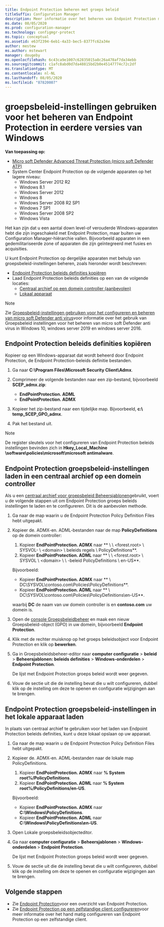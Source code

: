 ```yaml
---
title: Endpoint Protection beheren met groeps beleid
titleSuffix: Configuration Manager
description: Meer informatie over het beheren van Endpoint Protection met behulp van groeps beleid.
ms.date: 08/05/2020
ms.prod: configuration-manager
ms.technology: configmgr-protect
ms.topic: conceptual
ms.assetid: e63f2394-6eb1-4a33-bec5-8377fc62a34e
author: mestew
ms.author: mstewart
manager: dougeby
ms.openlocfilehash: 6c43ca9e1007c62835015a8c26a478af7da34ebb
ms.sourcegitcommit: c1afc8abd0d7da48815bd2b0e45147774c72c2df
ms.translationtype: MT
ms.contentlocale: nl-NL
ms.lasthandoff: 08/05/2020
ms.locfileid: "87820007"
---
```

# <a name="use-group-policy-settings-to-manage-endpoint-protection-in-previous-versions-of-windows"></a>groepsbeleid-instellingen gebruiken voor het beheren van Endpoint Protection in eerdere versies van Windows

**Van toepassing op:**

- [Micro soft Defender Advanced Threat Protection (micro soft Defender ATP)](https://query.prod.cms.rt.microsoft.com/cms/api/am/binary/RE2O8jv)
- System Center Endpoint Protection op de volgende apparaten op het lagere niveau:
    - Windows Server 2012 R2
    - Windows 8.1
    - Windows Server 2012
    - Windows 8
    - Windows Server 2008 R2 SP1
    - Windows 7 SP1
    - Windows Server 2008 SP2
    - Windows Vista

Het kan zijn dat u een aantal down level-of verouderde Windows-apparaten hebt die zijn ingeschakeld met Endpoint Protection, maar buiten uw Configuration Manager-hiërarchie vallen. Bijvoorbeeld apparaten in een gedemilitariseerde zone of apparaten die zijn geïntegreerd met fusies en acquisities. 

U kunt Endpoint Protection op dergelijke apparaten met behulp van groepsbeleid-instellingen beheren, zoals hieronder wordt beschreven:

- [Endpoint Protection beleids definities kopiëren](#copy-endpoint-protection-policy-definitions)
- Laad Endpoint Protection beleids definities op een van de volgende locaties:
    - [Centraal archief op een domein controller (aanbevolen)](#load-endpoint-protection-group-policy-settings-into-a-central-store-on-a-domain-controller)
    - [Lokaal apparaat](#load-endpoint-protection-group-policy-settings-into-your-local-device)

> [!NOTE]
> Zie [Groepsbeleid-instellingen gebruiken voor het configureren en beheren van micro soft Defender anti virus](https://docs.microsoft.com/windows/security/threat-protection/microsoft-defender-antivirus/use-group-policy-microsoft-defender-antivirus)voor informatie over het gebruik van Groepsbeleid instellingen voor het beheren van micro soft Defender anti virus in Windows 10, windows server 2019 en windows server 2016.

## <a name="copy-endpoint-protection-policy-definitions"></a>Endpoint Protection beleids definities kopiëren

Kopieer op een Windows-apparaat dat wordt beheerd door Endpoint Protection, de Endpoint Protection-beleids definitie bestanden.

1. Ga naar **C:\Program Files\Microsoft Security Client\Admx**. 

2. Comprimeer de volgende bestanden naar een zip-bestand, bijvoorbeeld **SCEP_admx.zip**:
    - **EndPointProtection. ADML**
    - **EndPointProtection. ADMX**
3. Kopieer het zip-bestand naar een tijdelijke map. Bijvoorbeeld, **c:\ temp_SCEP_GPO_admx**.
4. Pak het bestand uit. 

> [!NOTE]
> De register sleutels voor het configureren van Endpoint Protection beleids instellingen bevinden zich in **Hkey_Local_Machine \software\policies\microsoft\microsoft antimalware**.

## <a name="load-endpoint-protection-group-policy-settings-into-a-central-store-on-a-domain-controller"></a>Endpoint Protection groepsbeleid-instellingen laden in een centraal archief op een domein controller

Als u een [centraal archief voor groepsbeleid Beheersjablonen](https://support.microsoft.com/help/3087759/how-to-create-and-manage-the-central-store-for-group-policy-administra)gebruikt, voert u de volgende stappen uit om Endpoint Protection groeps beleids instellingen te laden en te configureren. Dit is de aanbevolen methode.

1. Ga naar de map waarin u de Endpoint Protection Policy Definition Files hebt uitgepakt.
2. Kopieer de. ADMX-en. ADML-bestanden naar de map **PolicyDefinitions** op de domein controller:
    1. Kopieer **EndPointProtection. ADMX** naar ** \\ \\ \<forest.root\> \\ SYSVOL- \\ \<domain\> \\ beleids regels \\ PolicyDefinitions**. 
    2. Kopieer **EndPointProtection. ADML** naar ** \\ \\ \<forest.root\> \\ SYSVOL \\ \<domain\> \\ \\ -beleid PolicyDefinitions \\ en-US**.  

    Bijvoorbeeld:
    
    - Kopieer **EndPointProtection. ADMX** naar ** \\ DC\SYSVOL\contoso.com\Policies\PolicyDefinitions**.
    - Kopieer **EndPointProtection. ADML** naar ** \\ DC\SYSVOL\contoso.com\Policies\PolicyDefinitions\en-US**.
    
    waarbij **DC** de naam van uw domein controller is en **contoso.com** uw domein is.

3. Open de [console Groepsbeleidbeheer](https://docs.microsoft.com/internet-explorer/ie11-deploy-guide/group-policy-and-group-policy-mgmt-console-ie11) en maak een nieuw Groepsbeleid-object (GPO) in uw domein, bijvoorbeeld **Endpoint Protection**.
4. Klik met de rechter muisknop op het groeps beleidsobject voor Endpoint Protection en klik op **bewerken**.
5. Ga in Groepsbeleidsbeheer-editor naar **computer configuratie**  >  **beleid**  >  **Beheersjablonen: beleids definities**  >  **Windows-onderdelen**  >  **Endpoint Protection**.

   De lijst met Endpoint Protection groeps beleid wordt weer gegeven.

6. Vouw de sectie uit die de instelling bevat die u wilt configureren, dubbel klik op de instelling om deze te openen en configuratie wijzigingen aan te brengen.

## <a name="load-endpoint-protection-group-policy-settings-into-your-local-device"></a>Endpoint Protection groepsbeleid-instellingen in het lokale apparaat laden

In plaats van centraal archief te gebruiken voor het laden van Endpoint Protection beleids definities, kunt u deze lokaal opslaan op uw apparaat.

1. Ga naar de map waarin u de Endpoint Protection Policy Definition Files hebt uitgepakt.
2. Kopieer de. ADMX-en. ADML-bestanden naar de lokale map PolicyDefinitions.
    1. Kopieer **EndPointProtection. ADMX** naar **% System root%/PolicyDefinitions**. 
    2. Kopieer **EndPointProtection. ADML** naar **% System root%/PolicyDefinitions/en-US**.
    
    Bijvoorbeeld:

    - Kopieer **EndPointProtection. ADMX** naar **C:\Windows\PolicyDefinitions**.
    - Kopieer **EndPointProtection. ADML** naar **C:\Windows\PolicyDefinitions\en-US**.
    
3. Open Lokale groepsbeleidsobjecteditor.
4. Ga naar **computer configuratie**  >  **Beheersjablonen**  >  **Windows-onderdelen**  >  **Endpoint Protection**.

    De lijst met Endpoint Protection groeps beleid wordt weer gegeven.

5. Vouw de sectie uit die de instelling bevat die u wilt configureren, dubbel klik op de instelling om deze te openen en configuratie wijzigingen aan te brengen.

## <a name="next-steps"></a>Volgende stappen
- Zie [Endpoint Protection](endpoint-protection.md)voor een overzicht van Endpoint Protection.
- Zie [Endpoint Protection op een zelfstandige client configureren](endpoint-protection-configure-standalone-client.md)voor meer informatie over het hand matig configureren van Endpoint Protection op een zelfstandige client.

